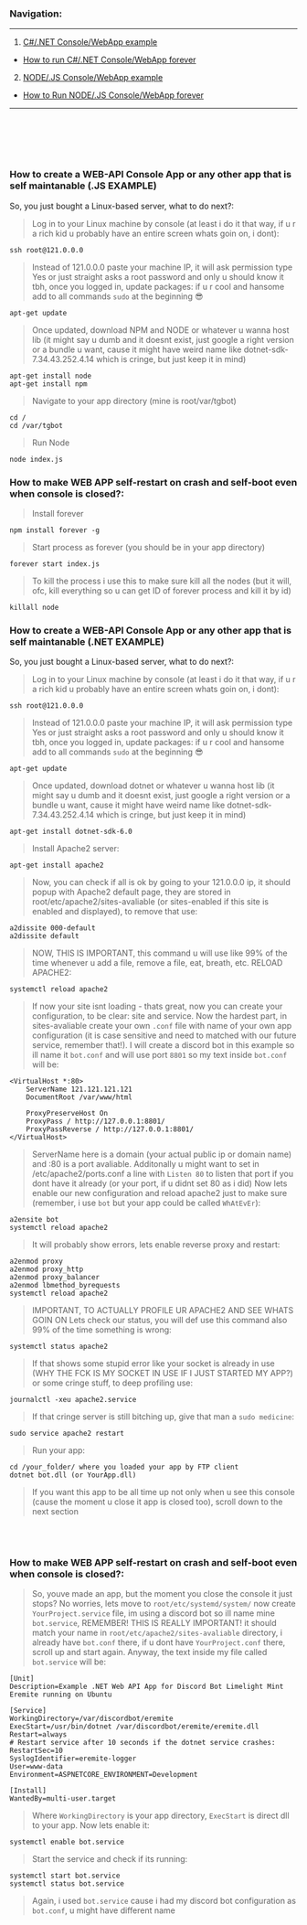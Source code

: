 ### Navigation:
<hr></hr>

1. [C#/.NET Console/WebApp example](https://github.com/limelight-mint/extensions-n-commands/tree/main/Apache2-Snippets#how-to-create-a-web-api-console-app-or-any-other-app-that-is-self-maintanable-net-example)
- [How to run C#/.NET Console/WebApp forever](https://github.com/limelight-mint/extensions-n-commands/tree/main/Apache2-Snippets#how-to-make-web-app-self-restart-on-crash-and-self-boot-even-when-console-is-closed-1)
2. [NODE/.JS Console/WebApp example](https://github.com/limelight-mint/extensions-n-commands/tree/main/Apache2-Snippets#how-to-create-a-web-api-console-app-or-any-other-app-that-is-self-maintanable-js-example)
- [How to Run NODE/.JS Console/WebApp forever](https://github.com/limelight-mint/extensions-n-commands/tree/main/Apache2-Snippets#how-to-make-web-app-self-restart-on-crash-and-self-boot-even-when-console-is-closed)

<hr></hr>
<br></br><br></br>


### How to create a WEB-API Console App or any other app that is self maintanable (.JS EXAMPLE)
So, you just bought a Linux-based server, what to do next?:
> Log in to your Linux machine by console (at least i do it that way, if u r a rich kid u probably have an entire screen whats goin on, i dont):
```
ssh root@121.0.0.0
```
> Instead of 121.0.0.0 paste your machine IP, it will ask permission type Yes or just straight asks a root password and only u should know it tbh, once you logged in, update packages:
> if u r cool and hansome add to all commands `sudo` at the beginning 😎
```
apt-get update
```
> Once updated, download NPM and NODE or whatever u wanna host lib (it might say u dumb and it doesnt exist, just google a right version or a bundle u want, cause it might have weird name like dotnet-sdk-7.34.43.252.4.14 which is cringe, but just keep it in mind)
```
apt-get install node
apt-get install npm
```
> Navigate to your app directory (mine is root/var/tgbot)
```
cd /
cd /var/tgbot
```
> Run Node
```
node index.js
```

### How to make WEB APP self-restart on crash and self-boot even when console is closed?:

> Install forever
```
npm install forever -g
```
> Start process as forever (you should be in your app directory)
```
forever start index.js
```

> To kill the process i use this to make sure kill all the nodes (but it will, ofc, kill everything so u can get ID of forever process and kill it by id)
```
killall node
```

### How to create a WEB-API Console App or any other app that is self maintanable (.NET EXAMPLE)

So, you just bought a Linux-based server, what to do next?:
> Log in to your Linux machine by console (at least i do it that way, if u r a rich kid u probably have an entire screen whats goin on, i dont):
```
ssh root@121.0.0.0
```
> Instead of 121.0.0.0 paste your machine IP, it will ask permission type Yes or just straight asks a root password and only u should know it tbh, once you logged in, update packages:
> if u r cool and hansome add to all commands `sudo` at the beginning 😎
```
apt-get update
```
> Once updated, download dotnet or whatever u wanna host lib (it might say u dumb and it doesnt exist, just google a right version or a bundle u want, cause it might have weird name like dotnet-sdk-7.34.43.252.4.14 which is cringe, but just keep it in mind)
```
apt-get install dotnet-sdk-6.0
```
> Install Apache2 server:
```
apt-get install apache2
```
> Now, you can check if all is ok by going to your 121.0.0.0 ip, it should popup with Apache2 default page, they are stored in root/etc/apache2/sites-avaliable (or sites-enabled if this site is enabled and displayed), to remove that use:
```
a2dissite 000-default
a2dissite default
```

> NOW, THIS IS IMPORTANT, this command u will use like 99% of the time whenever u add a file, remove a file, eat, breath, etc. RELOAD APACHE2:
```
systemctl reload apache2
```
> If now your site isnt loading - thats great, now you can create your configuration, to be clear: site and service.
> Now the hardest part, in sites-avaliable create your own `.conf` file with name of your own app configuration (it is case sensitive and need to matched with our future service, remember that!). I will create a discord bot in this example so ill name it `bot.conf` and will use port `8801` so my text inside `bot.conf` will be:
```
<VirtualHost *:80>
	ServerName 121.121.121.121
	DocumentRoot /var/www/html

	ProxyPreserveHost On
	ProxyPass / http://127.0.0.1:8801/
	ProxyPassReverse / http://127.0.0.1:8801/
</VirtualHost>
```
> ServerName here is a domain (your actual public ip or domain name) and :80 is a port avaliable. Additonally u might want to set in /etc/apache2/ports.conf a line with `Listen 80` to listen that port if you dont have it already (or your port, if u didnt set 80 as i did)
> Now lets enable our new configuration and reload apache2 just to make sure (remember, i use `bot` but your app could be called `WhAtEvEr`):
```
a2ensite bot
systemctl reload apache2
```
> It will probably show errors, lets enable reverse proxy and restart:
```
a2enmod proxy
a2enmod proxy_http
a2enmod proxy_balancer
a2enmod lbmethod_byrequests
systemctl reload apache2
```
> IMPORTANT, TO ACTUALLY PROFILE UR APACHE2 AND SEE WHATS GOIN ON Lets check our status, you will def use this command also 99% of the time something is wrong:
```
systemctl status apache2
```
> If that shows some stupid error like your socket is already in use (WHY THE FCK IS MY SOCKET IN USE IF I JUST STARTED MY APP?) or some cringe stuff, to deep profiling use:
```
journalctl -xeu apache2.service
```
> If that cringe server is still bitching up, give that man a `sudo medicine`:
```
sudo service apache2 restart
```
> Run your app:
```
cd /your_folder/ where you loaded your app by FTP client
dotnet bot.dll (or YourApp.dll)
```
> If you want this app to be all time up not only when u see this console (cause the moment u close it app is closed too), scroll down to the next section

<br></br>

### How to make WEB APP self-restart on crash and self-boot even when console is closed?:

> So, youve made an app, but the moment you close the console it just stops? No worries, lets move to `root/etc/systemd/system/` now create `YourProject.service` file, im using a discord bot so ill name mine `bot.service`, REMEMBER! THIS IS REALLY IMPORTANT! it should match your name in `root/etc/apache2/sites-avaliable` directory, i already have `bot.conf` there, if u dont have `YourProject.conf` there, scroll up and start again. Anyway, the text inside my file called `bot.service` will be:
```
[Unit]
Description=Example .NET Web API App for Discord Bot Limelight Mint Eremite running on Ubuntu

[Service]
WorkingDirectory=/var/discordbot/eremite
ExecStart=/usr/bin/dotnet /var/discordbot/eremite/eremite.dll
Restart=always
# Restart service after 10 seconds if the dotnet service crashes:
RestartSec=10
SyslogIdentifier=eremite-logger
User=www-data
Environment=ASPNETCORE_ENVIRONMENT=Development

[Install]
WantedBy=multi-user.target
```
> Where `WorkingDirectory` is your app directory, `ExecStart` is direct dll to your app. Now lets enable it:
```
systemctl enable bot.service
```
> Start the service and check if its running:
```
systemctl start bot.service
systemctl status bot.service
```
> Again, i used `bot.service` cause i had my discord bot configuration as `bot.conf`, u might have different name
